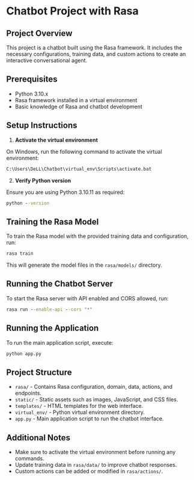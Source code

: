 # Chatbot Project with Rasa

## Project Overview
This project is a chatbot built using the Rasa framework. It includes the necessary configurations, training data, and custom actions to create an interactive conversational agent.

## Prerequisites
- Python 3.10.x
- Rasa framework installed in a virtual environment
- Basic knowledge of Rasa and chatbot development

## Setup Instructions

1. **Activate the virtual environment**

On Windows, run the following command to activate the virtual environment:

```bat
C:\Users\DeLL\Chatbot\virtual_env\Scripts\activate.bat
```

2. **Verify Python version**

Ensure you are using Python 3.10.11 as required:

```bat
python --version
```

## Training the Rasa Model

To train the Rasa model with the provided training data and configuration, run:

```bat
rasa train
```

This will generate the model files in the `rasa/models/` directory.

## Running the Chatbot Server

To start the Rasa server with API enabled and CORS allowed, run:

```bat
rasa run --enable-api --cors "*"
```

## Running the Application

To run the main application script, execute:

```bat
python app.py
```

## Project Structure

- `rasa/` - Contains Rasa configuration, domain, data, actions, and endpoints.
- `static/` - Static assets such as images, JavaScript, and CSS files.
- `templates/` - HTML templates for the web interface.
- `virtual_env/` - Python virtual environment directory.
- `app.py` - Main application script to run the chatbot interface.

## Additional Notes

- Make sure to activate the virtual environment before running any commands.
- Update training data in `rasa/data/` to improve chatbot responses.
- Custom actions can be added or modified in `rasa/actions/`.
